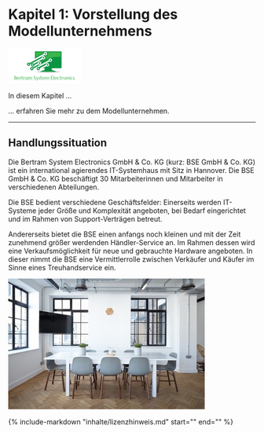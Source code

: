 # Kapitel 1: Vorstellung des Modellunternehmens

![Kapitelbild](bilder/kap_01_logo_bse.png)

In diesem Kapitel ...

... erfahren Sie mehr zu dem Modellunternehmen.

---

## Handlungssituation

Die Bertram System Electronics GmbH & Co. KG (kurz: BSE GmbH & Co. KG) ist ein international agierendes IT-Systemhaus mit Sitz in Hannover. Die BSE GmbH & Co. KG beschäftigt 30 Mitarbeiterinnen und Mitarbeiter in verschiedenen Abteilungen.

Die BSE bedient verschiedene Geschäftsfelder: Einerseits werden IT-Systeme jeder Größe und Komplexität angeboten, bei Bedarf eingerichtet und im Rahmen von Support-Verträgen betreut.

Andererseits bietet die BSE einen anfangs noch kleinen und mit der Zeit zunehmend größer werdenden Händler-Service an. Im Rahmen dessen wird eine Verkaufsmöglichkeit für neue und gebrauchte Hardware angeboten. In dieser nimmt die BSE eine Vermittlerrolle zwischen Verkäufer und Käufer im Sinne eines Treuhandservice ein.

![Office](bilder/kap_01_handlungssit_buero.jpg)

{%
   include-markdown "inhalte/lizenzhinweis.md"
   start="<!--include-start-->"
   end="<!--include-end-->"
%}